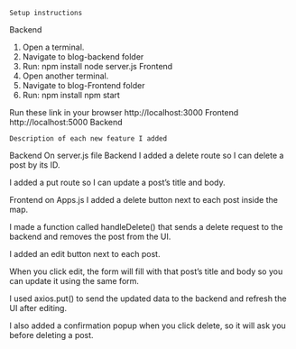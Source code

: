     Setup instructions

Backend
1. Open a terminal.
2. Navigate to blog-backend folder
3. Run:
   npm install
   node server.js
Frontend 
1. Open another terminal.
2. Navigate to blog-Frontend folder
3. Run:
   npm install
   npm start

Run these link in your browser
http://localhost:3000 Frontend 
http://localhost:5000 Backend

    Description of each new feature I added
Backend
On server.js file
Backend
I added a delete route so I can delete a post by its ID.

I added a put route so I can update a post’s title and body.

Frontend
on Apps.js
I added a delete button next to each post inside the map.

I made a function called handleDelete() that sends a delete request to the backend and removes the post from the UI.

I added an edit button next to each post.

When you click edit, the form will fill with that post’s title and body so you can update it using the same form.

I used axios.put() to send the updated data to the backend and refresh the UI after editing.

I also added a confirmation popup when you click delete, so it will ask you before deleting a post.

